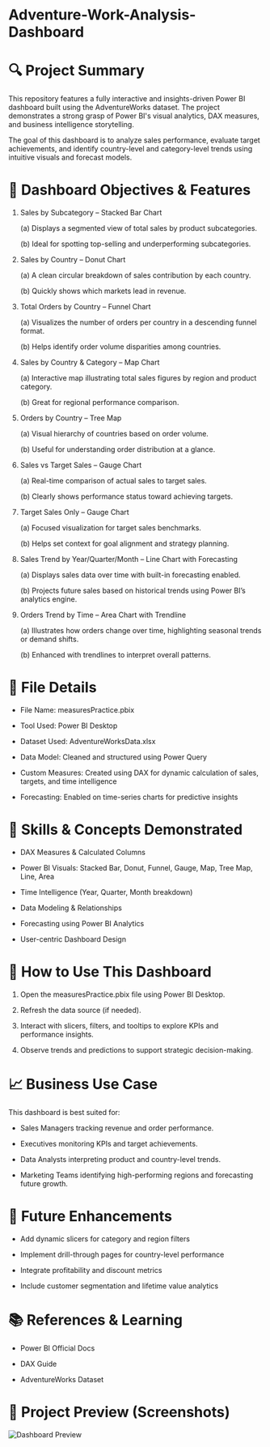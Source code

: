 # Adventure-Work-Analysis-Dashboard
# 🔍 Project Summary
This repository features a fully interactive and insights-driven Power BI dashboard built using the AdventureWorks dataset. The project demonstrates a strong grasp of Power BI's visual analytics, DAX measures, and business intelligence storytelling.

The goal of this dashboard is to analyze sales performance, evaluate target achievements, and identify country-level and category-level trends using intuitive visuals and forecast models.

# 📌 Dashboard Objectives & Features
1. Sales by Subcategory – Stacked Bar Chart
   
     (a) Displays a segmented view of total sales by product subcategories.
 
     (b) Ideal for spotting top-selling and underperforming subcategories.

2. Sales by Country – Donut Chart

     (a) A clean circular breakdown of sales contribution by each country.

     (b) Quickly shows which markets lead in revenue.

3. Total Orders by Country – Funnel Chart

     (a) Visualizes the number of orders per country in a descending funnel format.

     (b) Helps identify order volume disparities among countries.

4. Sales by Country & Category – Map Chart

      (a) Interactive map illustrating total sales figures by region and product category.

      (b) Great for regional performance comparison.

5. Orders by Country – Tree Map

      (a) Visual hierarchy of countries based on order volume.

      (b) Useful for understanding order distribution at a glance.

6. Sales vs Target Sales – Gauge Chart

      (a) Real-time comparison of actual sales to target sales.

      (b) Clearly shows performance status toward achieving targets.

7. Target Sales Only – Gauge Chart

      (a) Focused visualization for target sales benchmarks.

      (b) Helps set context for goal alignment and strategy planning.

8. Sales Trend by Year/Quarter/Month – Line Chart with Forecasting

      (a) Displays sales data over time with built-in forecasting enabled.

      (b) Projects future sales based on historical trends using Power BI’s analytics engine.

10. Orders Trend by Time – Area Chart with Trendline

      (a) Illustrates how orders change over time, highlighting seasonal trends or demand shifts.

       (b) Enhanced with trendlines to interpret overall patterns.

# 📁 File Details
* File Name: measuresPractice.pbix

* Tool Used: Power BI Desktop

* Dataset Used: AdventureWorksData.xlsx

* Data Model: Cleaned and structured using Power Query

* Custom Measures: Created using DAX for dynamic calculation of sales, targets, and time intelligence

* Forecasting: Enabled on time-series charts for predictive insights

# 🧠 Skills & Concepts Demonstrated
* DAX Measures & Calculated Columns

* Power BI Visuals: Stacked Bar, Donut, Funnel, Gauge, Map, Tree Map, Line, Area

* Time Intelligence (Year, Quarter, Month breakdown)

* Data Modeling & Relationships

* Forecasting using Power BI Analytics

* User-centric Dashboard Design

# 🚀 How to Use This Dashboard
1. Open the measuresPractice.pbix file using Power BI Desktop.

2. Refresh the data source (if needed).

3. Interact with slicers, filters, and tooltips to explore KPIs and performance insights.

4. Observe trends and predictions to support strategic decision-making.

# 📈 Business Use Case
This dashboard is best suited for:

* Sales Managers tracking revenue and order performance.

* Executives monitoring KPIs and target achievements.

* Data Analysts interpreting product and country-level trends.

* Marketing Teams identifying high-performing regions and forecasting future growth.

# 📌 Future Enhancements
* Add dynamic slicers for category and region filters

* Implement drill-through pages for country-level performance

* Integrate profitability and discount metrics

* Include customer segmentation and lifetime value analytics

# 📚 References & Learning
* Power BI Official Docs

* DAX Guide

* AdventureWorks Dataset 

# 📎 Project Preview (Screenshots)
![Dashboard Preview]()
